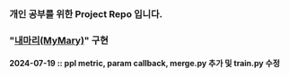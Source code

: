 ### 개인 공부를 위한 Project Repo 입니다.

### "[내마리(MyMary)](https://github.com/boostcampaitech5/level3_nlp_finalproject-nlp-12/tree/main)" 구현

#### 2024-07-19 :: ppl metric, param callback, merge.py 추가 및 train.py 수정
